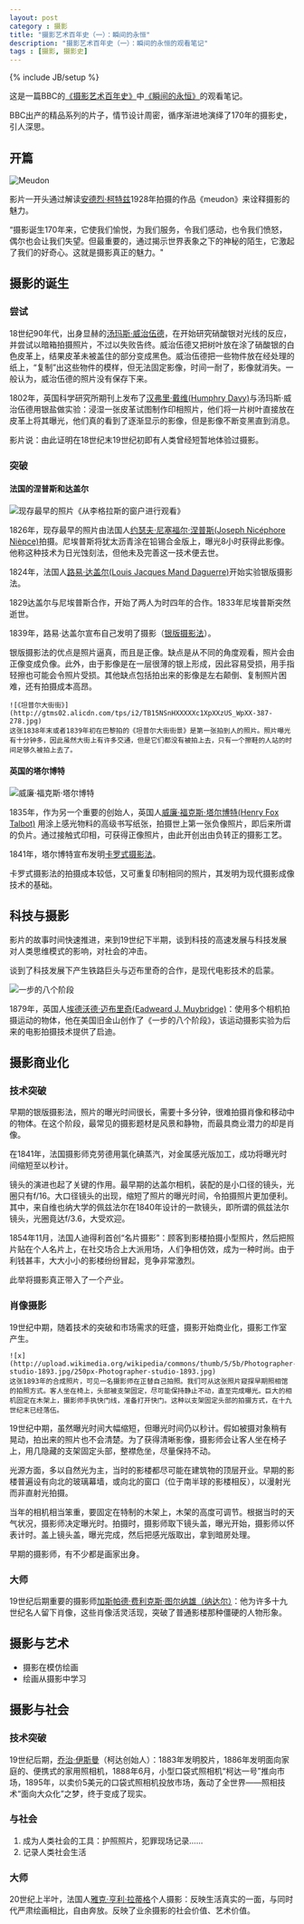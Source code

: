 ```yaml
---
layout: post
category : 摄影
title: "摄影艺术百年史（一）：瞬间的永恒"
description: "摄影艺术百年史（一）：瞬间的永恒的观看笔记"
tags : [摄影, 摄影史]
---
```

{% include JB/setup %}

这是一篇BBC的[《摄影艺术百年史》](http://movie.douban.com/subject/4154964/)中[《瞬间的永恒》](http://v.youku.com/v_show/id_XNDcyMTUzMTE2.html)的观看笔记。

BBC出产的精品系列的片子，情节设计周密，循序渐进地演绎了170年的摄影史，引人深思。

## 开篇

![Meudon](http://gtms01.alicdn.com/tps/i1/TB18nmmHXXXXXXCXFXX2Ek84XXX-223-300.jpg)

影片一开头通过解读[安德烈·柯特兹](http://baike.baidu.com/view/1693070.htm)1928年拍摄的作品《meudon》来诠释摄影的魅力。

“摄影诞生170年来，它使我们愉悦，为我们服务，令我们感动，也令我们愤怒，偶尔也会让我们失望。但最重要的，通过揭示世界表象之下的神秘的陌生，它激起了我们的好奇心。这就是摄影真正的魅力。"

## 摄影的诞生

### 尝试

18世纪90年代，出身显赫的[汤玛斯·威治伍德](http://en.wikipedia.org/wiki/Thomas_Wedgwood_(photographer))，在开始研究硝酸银对光线的反应，并尝试以暗箱拍摄照片，不过以失败告终。威治伍德又把树叶放在涂了硝酸银的白色皮革上，结果皮革未被盖住的部分变成黑色。威治伍德把一些物件放在经处理的纸上，“复制”出这些物件的模样，但无法固定影像，时间一耐了，影像就消失。一般认为，威治伍德的照片没有保存下来。

1802年，英国科学研究所期刊上发布了[汉弗里·戴维(Humphry Davy)](http://baike.baidu.com/view/1328243.htm)与汤玛斯·威治伍德用银盐做实验：浸湿一张皮革试图制作印相照片，他们将一片树叶直接放在皮革上将其曝光，他们真的看到了逐渐显示的影像，但是影像不断变黑直到消息。

影片说：由此证明在18世纪末19世纪初即有人类曾经短暂地体验过摄影。

### 突破

#### 法国的涅普斯和达盖尔

![现存最早的照片《从李格拉斯的窗户进行观看》](http://gtms04.alicdn.com/tps/i4/TB1S.JhHXXXXXXZXpXXFge9WpXX-390-272.jpg)

1826年，现存最早的照片由法国人[约瑟夫·尼塞福尔·涅普斯(Joseph Nicéphore Nièpce)](http://baike.baidu.com/view/5696831.htm)拍摄。尼埃普斯将犹太沥青涂在铅锡合金版上，曝光8小时获得此影像。他称这种技术为日光蚀刻法，但他未及完善这一技术便去世。

1824年，法国人[路易·达盖尔(Louis Jacques Mand Daguerre)](http://baike.baidu.com/view/53561.htm)开始实验银版摄影法。

1829达盖尔与尼埃普斯合作，开始了两人为时四年的合作。1833年尼埃普斯突然逝世。

1839年，路易·达盖尔宣布自己发明了摄影（[银版摄影法](http://zh.wikipedia.org/wiki/%E9%93%B6%E7%89%88%E6%91%84%E5%BD%B1%E6%B3%95)）。

银版摄影法的优点是照片逼真，而且是正像。缺点是从不同的角度观看，照片会由正像变成负像。此外，由于影像是在一层很薄的银上形成，因此容易受损，用手指轻擦也可能会令照片受损。其他缺点包括拍出来的影像是左右颠倒、复制照片困难，还有拍摄成本高昂。

    ![《坦普尔大街街》](http://gtms02.alicdn.com/tps/i2/TB15NSnHXXXXXc1XpXXzUS_WpXX-387-278.jpg)
    这张1838年末或者1839年初在巴黎拍的《坦普尔大街街景》是第一张拍到人的照片。照片曝光有十分钟多，因此虽然大街上有许多交通，但是它们都没有被拍上去，只有一个擦鞋的人站的时间足够久被拍上去了。

#### 英国的塔尔博特

![威廉·福克斯·塔尔博特](http://gtms01.alicdn.com/tps/i1/TB1esKmHXXXXXatXFXXBuU9JFXX-890-722.jpg)

1835年，作为另一个重要的创始人，英国人[威廉·福克斯·塔尔博特(Henry Fox Talbot)](http://baike.baidu.com/view/3771570.htm) 用涂上感光物料的高级书写纸张，拍摄世上第一张负像照片，即后来所谓的负片。通过接触式印相，可获得正像照片，由此开创出由负转正的摄影工艺。

1841年，塔尔博特宣布发明[卡罗式摄影法](http://baike.baidu.com/view/4204130.htm)。

卡罗式摄影法的拍摄成本较低，又可重复印制相同的照片，其发明为现代摄影成像技术的基础。

## 科技与摄影

影片的故事时间快速推进，来到19世纪下半期，谈到科技的高速发展与科技发展对人类思维模式的影响，对社会的冲击。

谈到了科技发展下产生铁路巨头与迈布里奇的合作，是现代电影技术的启蒙。

![一步的八个阶段](http://gtms03.alicdn.com/tps/i3/TB15xlBHXXXXXabXXXXCF4NFXXX-802-502.jpg)

1879年，英国人[埃德沃德·迈布里奇(Eadweard J. Muybridge)](http://baike.baidu.com/view/3265852.htm)：使用多个相机拍摄运动的物体，他在美国旧金山创作了《一步的八个阶段》，该运动摄影实验为后来的电影拍摄技术提供了启迪。

## 摄影商业化

### 技术突破

早期的银版摄影法，照片的曝光时间很长，需要十多分钟，很难拍摄肖像和移动中的物体。在这个阶段，最常见的摄影题材是风景和静物，而最具商业潜力的却是肖像。

在1841年，法国摄影师克劳德用氯化碘蒸汽，对金属感光版加工，成功将曝光时间缩短至以秒计。

镜头的演进也起了关键的作用。最早期的达盖尔相机，装配的是小口径的镜头，光圈只有f/16。大口径镜头的出现，缩短了照片的曝光时间，令拍摄照片更加便利。 其中，来自维也纳大学的佩兹法尔在1840年设计的一款镜头，即所谓的佩兹法尔镜头，光圈竟达f/3.6，大受欢迎。

1854年11月，法国人迪得利首创“名片摄影”：顾客到影楼拍摄小型照片，然后把照片贴在个人名片上，在社交场合上大派用场，人们争相仿效，成为一种时尚。由于利钱甚丰，大大小小的影楼纷纷冒起，竞争非常激烈。

此举将摄影真正带入了一个产业。

### 肖像摄影

19世纪中期，随着技术的突破和市场需求的旺盛，摄影开始商业化，摄影工作室产生。

    ![x](http://upload.wikimedia.org/wikipedia/commons/thumb/5/5b/Photographer-studio-1893.jpg/250px-Photographer-studio-1893.jpg)
    这张1893年的合成照片，可见一名摄影师在正替自己拍照。我们可从这张照片窥探早期照相馆的拍照方式。客人坐在椅上，头部被支架固定，尽可能保持静止不动，直至完成曝光。巨大的相机固定在木架上，摄影师手执快门线，准备打开快门。这种以支架固定头部的拍摄方式，在十九世纪末已经落伍。

19世纪中期，虽然曝光时间大幅缩短，但曝光时间仍以秒计。假如被摄对象稍有晃动，拍出来的照片也不会清楚。为了获得清晰影像，摄影师会让客人坐在椅子上，用几隐藏的支架固定头部，整襟危坐，尽量保持不动。

光源方面，多以自然光为主，当时的影楼都尽可能在建筑物的顶层开业。早期的影楼普遍设有向北的玻璃幕墙，或向北的窗口（位于南半球的影楼相反），以漫射光而非直射光拍摄。

当年的相机相当笨重，要固定在特制的木架上，木架的高度可调节。根据当时的天气状况，摄影师决定曝光时。拍摄时，摄影师取下镜头盖，曝光开始，摄影师以怀表计时。盖上镜头盖，曝光完成，然后把感光版取出，拿到暗房处理。

早期的摄影师，有不少都是画家出身。

### 大师

19世纪后期重要的摄影师[加斯帕德·费利克斯·图尔纳雄（纳达尔）](http://zh.wikipedia.org/wiki/%E7%B4%8D%E9%81%94%E7%88%BE_(%E6%94%9D%E5%BD%B1%E5%AE%B6))：他为许多十九世纪名人留下肖像，这些肖像活灵活现，突破了普通影楼那种僵硬的人物形象。


## 摄影与艺术

* 摄影在模仿绘画
* 绘画从摄影中学习

## 摄影与社会

### 技术突破

19世纪后期，[乔治·伊斯曼](http://baike.baidu.com/view/1640964.htm)（柯达创始人）：1883年发明胶片，1886年发明面向家庭的、便携式的家用照相机，1888年6月，小型口袋式照相机“柯达一号”推向市场，1895年，以卖价5美元的口袋式照相机投放市场，轰动了全世界——照相技术“面向大众化”之梦，终于变成了现实。

### 与社会

1. 成为人类社会的工具：护照照片，犯罪现场记录……
2. 记录人类社会生活

### 大师

20世纪上半叶，法国人[雅克·亨利·拉蒂格](http://baike.baidu.com/view/3221414.htm)个人摄影：反映生活真实的一面，与同时代严肃绘画相比，自由奔放。反映了业余摄影的社会价值、艺术价值。
